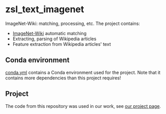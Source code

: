 # zsl_text_imagenet

ImageNet-Wiki: matching, processing, etc.
The project contains:
- [ImageNet-Wiki](https://github.com/sebastianbujwid/ImageNet-Wiki_dataset) automatic matching
- Extracting, parsing of Wikipedia articles
- Feature extraction from Wikipedia articles' text

## Conda environment

[conda.yml](./conda.yaml) contains a Conda environment used for the project.
Note that it contains more dependencies than this project requires!

## Project

The code from this repository was used in our work, see [our project page](https://bujwid.eu/p/zsl-imagenet-wiki).
